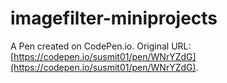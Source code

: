 # imagefilter-miniprojects

A Pen created on CodePen.io. Original URL: [https://codepen.io/susmit01/pen/WNrYZdG](https://codepen.io/susmit01/pen/WNrYZdG).


